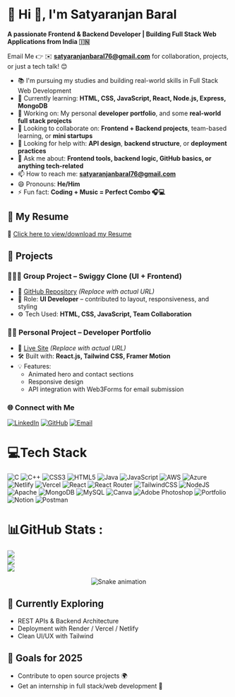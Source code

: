 # 💫 Hi 👋, I'm Satyaranjan Baral
**A passionate Frontend & Backend Developer | Building Full Stack Web Applications from India 🇮🇳**

Email Me 👉 ✉️ **satyaranjanbaral76@gmail.com** for collaboration, projects, or just a tech talk! 😊

- 📚 I'm pursuing my studies and building real-world skills in Full Stack Web Development
- 🌱 Currently learning: **HTML, CSS, JavaScript, React, Node.js, Express, MongoDB**
- 🔭 Working on: My personal **developer portfolio**, and some **real-world full stack projects**
- 👯 Looking to collaborate on: **Frontend + Backend projects**, team-based learning, or **mini startups**
- 🤔 Looking for help with: **API design**, **backend structure**, or **deployment practices**
- 💬 Ask me about: **Frontend tools, backend logic, GitHub basics, or anything tech-related**
- 📫 How to reach me: **satyaranjanbaral76@gmail.com**
- 😄 Pronouns: **He/Him**
- ⚡ Fun fact: **Coding + Music = Perfect Combo 🎧💻**

## 📄 My Resume

📌 [Click here to view/download my Resume](file:///C:/Users/Asus/OneDrive/Desktop/Documents/SATYARANJAN_BARAL_RESUME%20Premium1.pdf)


## 🚧 Projects

### 🧑‍🤝‍🧑 Group Project – Swiggy Clone (UI + Frontend)
- 🔗 [GitHub Repository](https://swiggy-food-webclone.netlify.app/) *(Replace with actual URL)*
- 💬 Role: **UI Developer** – contributed to layout, responsiveness, and styling
- ⚙️ Tech Used: **HTML, CSS, JavaScript, Team Collaboration**

### 👨‍💻 Personal Project – Developer Portfolio
- 🔗 [Live Site](https://my-premium-portfolio.netlify.app/) *(Replace with actual URL)*
- 🛠 Built with: **React.js, Tailwind CSS, Framer Motion**
- 💡 Features:
  - Animated hero and contact sections
  - Responsive design
  - API integration with Web3Forms for email submission
### 🌐 Connect with Me

[![LinkedIn](https://img.shields.io/badge/LinkedIn-0077B5?style=for-the-badge&logo=linkedin&logoColor=white)](https://www.linkedin.com/in/satyaranjan-baral-2b7015372?utm_source=share&utm_campaign=share_via&utm_content=profile&utm_medium=android_app) [![GitHub](https://img.shields.io/badge/GitHub-181717?style=for-the-badge&logo=github&logoColor=white)](https://github.com/SatyaranjanBaral/My-Premium-Portfolio.github.io) [![Email](https://img.shields.io/badge/Email-D14836?style=for-the-badge&logo=gmail&logoColor=white)](mailto:satyaranjanbaral76@gmail.com)


# 💻Tech Stack
![C](https://img.shields.io/badge/c-%2300599C.svg?style=for-the-badge&logo=c&logoColor=white) ![C++](https://img.shields.io/badge/c++-%2300599C.svg?style=for-the-badge&logo=c%2B%2B&logoColor=white) ![CSS3](https://img.shields.io/badge/css3-%231572B6.svg?style=for-the-badge&logo=css3&logoColor=white) ![HTML5](https://img.shields.io/badge/html5-%23E34F26.svg?style=for-the-badge&logo=html5&logoColor=white) ![Java](https://img.shields.io/badge/java-%23ED8B00.svg?style=for-the-badge&logo=java&logoColor=white) ![JavaScript](https://img.shields.io/badge/javascript-%23323330.svg?style=for-the-badge&logo=javascript&logoColor=%23F7DF1E) ![AWS](https://img.shields.io/badge/AWS-%23FF9900.svg?style=for-the-badge&logo=amazon-aws&logoColor=white) ![Azure](https://img.shields.io/badge/azure-%230072C6.svg?style=for-the-badge&logo=azure-devops&logoColor=white) ![Netlify](https://img.shields.io/badge/netlify-%23000000.svg?style=for-the-badge&logo=netlify&logoColor=#00C7B7) ![Vercel](https://img.shields.io/badge/vercel-%23000000.svg?style=for-the-badge&logo=vercel&logoColor=white) ![React](https://img.shields.io/badge/react-%2320232a.svg?style=for-the-badge&logo=react&logoColor=%2361DAFB) ![React Router](https://img.shields.io/badge/React_Router-CA4245?style=for-the-badge&logo=react-router&logoColor=white) ![TailwindCSS](https://img.shields.io/badge/tailwindcss-%2338B2AC.svg?style=for-the-badge&logo=tailwind-css&logoColor=white) ![NodeJS](https://img.shields.io/badge/node.js-6DA55F?style=for-the-badge&logo=node.js&logoColor=white) ![Apache](https://img.shields.io/badge/apache-%23D42029.svg?style=for-the-badge&logo=apache&logoColor=white) ![MongoDB](https://img.shields.io/badge/MongoDB-%234ea94b.svg?style=for-the-badge&logo=mongodb&logoColor=white) ![MySQL](https://img.shields.io/badge/mysql-%2300f.svg?style=for-the-badge&logo=mysql&logoColor=white) ![Canva](https://img.shields.io/badge/Canva-%2300C4CC.svg?style=for-the-badge&logo=Canva&logoColor=white) ![Adobe Photoshop](https://img.shields.io/badge/adobephotoshop-%2331A8FF.svg?style=for-the-badge&logo=adobephotoshop&logoColor=white) ![Portfolio](https://img.shields.io/badge/Portfolio-%23000000.svg?style=for-the-badge&logo=firefox&logoColor=#FF7139) ![Notion](https://img.shields.io/badge/Notion-%23000000.svg?style=for-the-badge&logo=notion&logoColor=white) ![Postman](https://img.shields.io/badge/Postman-FF6C37?style=for-the-badge&logo=postman&logoColor=white)
# 📊GitHub Stats :
![](https://github-readme-stats.vercel.app/api?username=SatyaranjanBaral&theme=dark&hide_border=false&include_all_commits=true&count_private=false)<br/>
![](https://github-readme-streak-stats.herokuapp.com/?user=SatyaranjanBaral&theme=dark&hide_border=false)<br/>
![](https://github-readme-stats.vercel.app/api/top-langs/?username=SatyaranjanBaral&theme=dark&hide_border=false&include_all_commits=true&count_private=false&layout=compact)

<div align="center">
  <img src="https://profile-readme-generator.com/assets/snake.svg" alt="Snake animation" />
</div>


## 🧠 Currently Exploring

- REST APIs & Backend Architecture  
- Deployment with Render / Vercel / Netlify  
- Clean UI/UX with Tailwind

## 🎯 Goals for 2025

- Contribute to open source projects 🌍
- Get an internship in full stack/web development 💼



